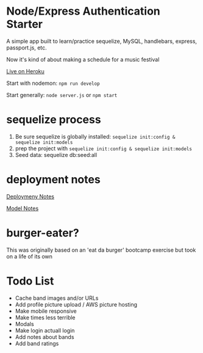 # Node/Express Authentication Starter

A simple app built to learn/practice sequelize, MySQL, handlebars, express, passport.js, etc.

Now it's kind of about making a schedule for a music festival

[Live on Heroku](https://burger-eater-eqmvii.herokuapp.com)

Start with nodemon: `npm run develop`

Start generally: `node server.js` or `npm start`

# sequelize process

1. Be sure sequelize is globally installed: `sequelize init:config & sequelize init:models`
2. prep the project with `sequelize init:config & sequelize init:models`
3. Seed data: sequelize db:seed:all

# deployment notes

[Deploymeny Notes](deploymentNotes.md)

[Model Notes](modelNotes.md)
# burger-eater?

This was originally based on an 'eat da burger' bootcamp exercise but took on a life of its own

# Todo List

* Cache band images and/or URLs
* Add profile picture upload / AWS picture hosting
* Make mobile responsive
* Make times less terrible
* Modals
* Make login actuall login
* Add notes about bands
* Add band ratings
